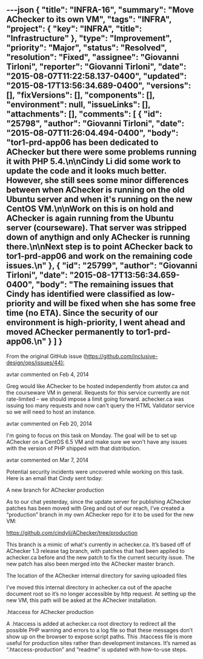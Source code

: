 ---json
{
  "title": "INFRA-16",
  "summary": "Move AChecker to its own VM",
  "tags": "INFRA",
  "project": {
    "key": "INFRA",
    "title": "Infrastructure"
  },
  "type": "Improvement",
  "priority": "Major",
  "status": "Resolved",
  "resolution": "Fixed",
  "assignee": "Giovanni Tirloni",
  "reporter": "Giovanni Tirloni",
  "date": "2015-08-07T11:22:58.137-0400",
  "updated": "2015-08-17T13:56:34.689-0400",
  "versions": [],
  "fixVersions": [],
  "components": [],
  "environment": null,
  "issueLinks": [],
  "attachments": [],
  "comments": [
    {
      "id": "25798",
      "author": "Giovanni Tirloni",
      "date": "2015-08-07T11:26:04.494-0400",
      "body": "tor1-prd-app06 has been dedicated to AChecker but there were some problems running it with PHP 5.4.\n\nCindy Li did some work to update the code and it looks much better. However, she still sees some minor differences between when AChecker is running on the old Ubuntu server and when it's running on the new CentOS VM.\n\nWork on this is on hold and AChecker is again running from the Ubuntu server (courseware). That server was stripped down of anythign and only AChecker is running there.\n\nNext step is to point AChecker back to tor1-prd-app06 and work on the remaining code issues.\n"
    },
    {
      "id": "25799",
      "author": "Giovanni Tirloni",
      "date": "2015-08-17T13:56:34.659-0400",
      "body": "The remaining issues that Cindy has identified were classified as low-priority and will be fixed when she has some free time (no ETA). Since the security of our environment is high-priority, I went ahead and moved AChecker permanently to tor1-prd-app06.\n"
    }
  ]
}
---
From the original GitHub issue (<https://github.com/inclusive-design/ops/issues/44):>

avtar commented on Feb 4, 2014

Greg would like AChecker to be hosted independently from atutor.ca and the courseware VM in general. Requests for this service currently are not rate-limited – we should impose a limit going forward. achecker.ca was issuing too many requests and now can't query the HTML Validator service so we will need to host an instance.

avtar commented on Feb 20, 2014

I'm going to focus on this task on Monday. The goal will be to set up AChecker on a CentOS 6.5 VM and make sure we won't have any issues with the version of PHP shipped with that distribution.

avtar commented on Mar 7, 2014

Potential security incidents were uncovered while working on this task. Here is an email that Cindy sent today:

A new branch for AChecker production

As to our chat yesterday, since the update server for publishing AChecker patches has been moved with Greg and out of our reach, I’ve created a “production” branch in my own AChecker repo for it to be used for the new VM:

<https://github.com/cindyli/AChecker/tree/production>

This branch is a mimic of what's currently in achecker.ca. It’s based off of AChecker 1.3 release tag branch, with patches that had been applied to achecker.ca before and the new patch to fix the current security issue. The new patch has also been merged into the AChecker master branch.

The location of the AChecker internal directory for saving uploaded files

I’ve moved this internal directory in achecker.ca out of the apache document root so it’s no longer accessible by http request. At setting up the new VM, this path will be asked at the AChecker installation.

.htaccess for AChecker production

A .htaccess is added at achecker.ca root directory to redirect all the possible PHP warning and errors to a log file so that these messages don’t show up on the browser to expose script paths. This .htaccess file is more useful for production sites rather than development instances. It’s named as “.htaccess-production” and “readme” is updated with how-to-use steps.

        